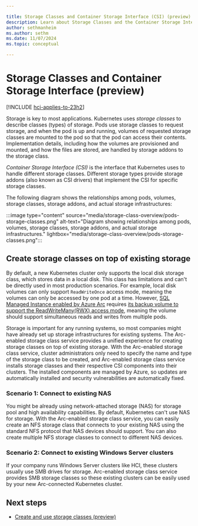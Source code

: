 ```yaml
---

title: Storage Classes and Container Storage Interface (CSI) (preview)
description: Learn about Storage Classes and the Container Storage Interface (CSI) in AKS enabled by Arc.
author: sethmanheim
ms.author: sethm
ms.date: 11/07/2024
ms.topic: conceptual

---
```


# Storage Classes and Container Storage Interface (preview)

[!INCLUDE [hci-applies-to-23h2](includes/hci-applies-to-23h2.md)]

Storage is key to most applications. Kubernetes uses *storage classes* to describe classes (types) of storage. Pods use storage classes to request storage, and when the pod is up and running, volumes of requested storage classes are mounted to the pod so that the pod can access their contents. Implementation details, including how the volumes are provisioned and mounted, and how the files are stored, are handled by storage addons to the storage class.

*Container Storage Interface (CSI)* is the interface that Kubernetes uses to handle different storage classes. Different storage types provide storage addons (also known as CSI drivers) that implement the CSI for specific storage classes.

The following diagram shows the relationships among pods, volumes, storage classes, storage addons, and actual storage infrastructures:

:::image type="content" source="media/storage-class-overview/pods-storage-classes.png" alt-text="Diagram showing relationships among pods, volumes, storage classes, storage addons, and actual storage infrastructures." lightbox="media/storage-class-overview/pods-storage-classes.png":::

## Create storage classes on top of existing storage

By default, a new Kubernetes cluster only supports the local disk storage class, which stores data in a local disk. This class has limitations and can't be directly used in most production scenarios. For example, local disk volumes can only support `ReadWriteOnce` access mode, meaning the volumes can only be accessed by one pod at a time. However, [SQL Managed Instance enabled by Azure Arc](/azure/azure-arc/data/managed-instance-overview) requires [its backup volume to support the ReadWriteMany(RWX) access mode](/azure/azure-arc/data/create-sql-managed-instance?tabs=directly-connected-mode#create-an-azure-arc-enabled-sql-managed-instance), meaning the volume should support simultaneous reads and writes from multiple pods.

Storage is important for any running systems, so most companies might have already set up storage infrastructures for existing systems. The Arc-enabled storage class service provides a unified experience for creating storage classes on top of existing storage. With the Arc-enabled storage class service, cluster administrators only need to specify the name and type of the storage class to be created, and Arc-enabled storage class service installs storage classes and their respective CSI components into their clusters. The installed components are managed by Azure, so updates are automatically installed and security vulnerabilities are automatically fixed.

### Scenario 1: Connect to existing NAS

You might be already using network-attached storage (NAS) for storage pool and high availability capabilities. By default, Kubernetes can't use NAS for storage. With the Arc-enabled storage class service, you can easily create an NFS storage class that connects to your existing NAS using the standard NFS protocol that NAS devices should support. You can also create multiple NFS storage classes to connect to different NAS devices.

### Scenario 2: Connect to existing Windows Server clusters

If your company runs Windows Server clusters like HCI, these clusters usually use SMB drives for storage. Arc-enabled storage class service provides SMB storage classes so these existing clusters can be easily used by your new Arc-connected Kubernetes cluster.

## Next steps

- [Create and use storage classes (preview)](create-storage-classes.md)

